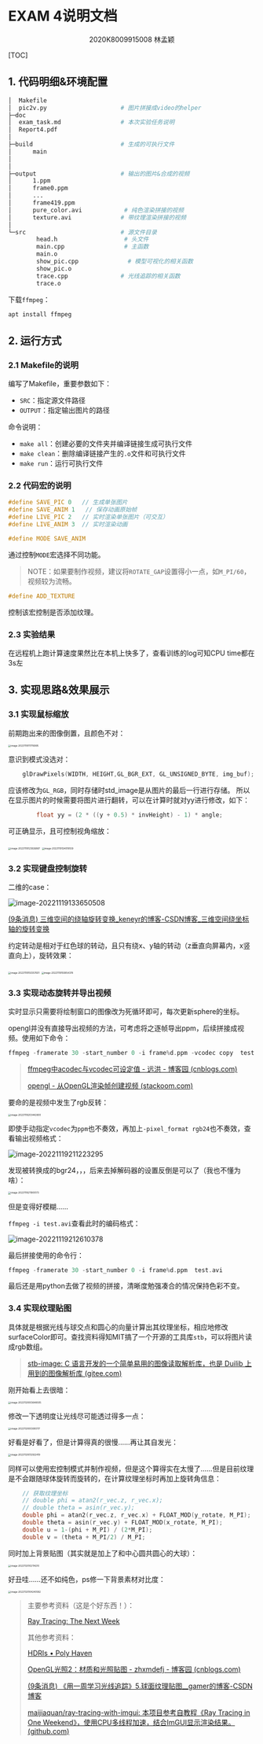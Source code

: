 # EXAM 4说明文档

<center>
    2020K8009915008 林孟颖
</center>

[TOC]

## 1. 代码明细&环境配置

```makefile
│  Makefile
│  pic2v.py						# 图片拼接成video的helper
├─doc
│  exam_task.md					# 本次实验任务说明
│  Report4.pdf
│
├─build							# 生成的可执行文件
│      main
│
│
├─output						# 输出的图片&合成的视频
│      1.ppm
│      frame0.ppm
│      ...
│      frame419.ppm
│      pure_color.avi			 # 纯色渲染拼接的视频
│      texture.avi				# 带纹理渲染拼接的视频
│
└─src							# 源文件目录
        head.h					 # 头文件
        main.cpp				 # 主函数
        main.o
        show_pic.cpp			  # 模型可视化的相关函数
        show_pic.o
        trace.cpp			  	# 光线追踪的相关函数
        trace.o

```

下载`ffmpeg`：

```bash
apt install ffmpeg
```

## 2. 运行方式

### 2.1 Makefile的说明

编写了Makefile，重要参数如下：

- `SRC`：指定源文件路径
- `OUTPUT`：指定输出图片的路径

命令说明：

- `make all`：创建必要的文件夹并编译链接生成可执行文件
- `make clean`：删除编译链接产生的`.o`文件和可执行文件
- `make run`：运行可执行文件

### 2.2 代码宏的说明

```c
#define SAVE_PIC 0   // 生成单张图片
#define SAVE_ANIM 1   // 保存动画原始帧
#define LIVE_PIC 2   // 实时渲染单张图片（可交互）
#define LIVE_ANIM 3  // 实时渲染动画

#define MODE SAVE_ANIM
```

通过控制`MODE`宏选择不同功能。

> NOTE：如果要制作视频，建议将`ROTATE_GAP`设置得小一点，如`M_PI/60`，视频较为流畅。

```c
#define ADD_TEXTURE
```

控制该宏控制是否添加纹理。

### 2.3 实验结果

在远程机上跑计算速度果然比在本机上快多了，查看训练的log可知CPU time都在3s左

## 3. 实现思路&效果展示

### 3.1 实现鼠标缩放

前期跑出来的图像倒置，且颜色不对：

<img src="Report4.pic/image-20221119111716995.png" alt="image-20221119111716995" style="zoom:33%;" />

意识到模式没选对：

```c
    glDrawPixels(WIDTH, HEIGHT,GL_BGR_EXT, GL_UNSIGNED_BYTE, img_buf);
```

应该修改为`GL_RGB`，同时存储时std_image是从图片的最后一行进行存储。 所以在显示图片的时候需要将图片进行翻转，可以在计算时就对yy进行修改，如下：

```c
        float yy = (2 * ((y + 0.5) * invHeight) - 1) * angle;
```

可正确显示，且可控制视角缩放：

<img src="Report4.pic/image-20221119123926887.png" alt="image-20221119123926887" style="zoom:33%;" />

<img src="Report4.pic/image-20221119124019559.png" alt="image-20221119124019559" style="zoom: 33%;" />



### 3.2 实现键盘控制旋转

二维的case：

![image-20221119133650508](Report4.pic/image-20221119133650508.png)

[(9条消息) 三维空间的绕轴旋转变换_keneyr的博客-CSDN博客_三维空间绕坐标轴的旋转变换](https://blog.csdn.net/keneyr/article/details/88352702)

约定转动是相对于红色球的转动，且只有绕x、y轴的转动（z垂直向屏幕内，x竖直向上），旋转效果：

<img src="Report4.pic/image-20221119150357601.png" alt="image-20221119150357601" style="zoom:33%;" />

<img src="Report4.pic/image-20221119150854378.png" alt="image-20221119150854378" style="zoom:33%;" />

### 3.3 实现动态旋转并导出视频

实时显示只需要将绘制窗口的图像改为死循环即可，每次更新sphere的坐标。

opengl并没有直接导出视频的方法，可考虑将之逐帧导出ppm，后续拼接成视频。使用如下命令：

```c
ffmpeg -framerate 30 -start_number 0 -i frame%d.ppm -vcodec copy  test.avi
```

>  [ffmpeg中acodec与vcodec可设定值 - 远洪 - 博客园 (cnblogs.com)](https://www.cnblogs.com/liyuanhong/articles/14246512.html)
>
>  [opengl - 从OpenGL渲染帧创建视频  (stackoom.com)](https://stackoom.com/question/1lPho)

要命的是视频中发生了rgb反转：

<img src="Report4.pic/image-20221119203442800.png" alt="image-20221119203442800" style="zoom:33%;" />

即使手动指定`vcodec`为`ppm`也不奏效，再加上`-pixel_format rgb24`也不奏效，查看输出视频格式：

![image-20221119211223295](Report4.pic/image-20221119211223295.png)

发现被转换成的bgr24，，，后来去掉解码器的设置反倒是可以了（我也不懂为啥）：

<img src="Report4.pic/image-20221119211905173.png" alt="image-20221119211905173" style="zoom:33%;" />

但是变得好模糊……

`ffmpeg -i test.avi`查看此时的编码格式：

![image-20221119212610378](Report4.pic/image-20221119212610378.png)

最后拼接使用的命令行：

```c
ffmpeg -framerate 30 -start_number 0 -i frame%d.ppm  test.avi
```

最后还是用python去做了视频的拼接，清晰度勉强凑合的情况保持色彩不变。

### 3.4 实现纹理贴图

具体就是根据光线与球交点和圆心的向量计算出其纹理坐标，相应地修改surfaceColor即可。查找资料得知MIT搞了一个开源的工具库`stb`，可以将图片读成rgb数组。

> [stb-image: C 语言开发的一个简单易用的图像读取解析库，也是 Duilib 上用到的图像解析库 (gitee.com)](https://gitee.com/mirrors/stb-image)

刚开始看上去很暗：

<img src="Report4.pic/image-20221120003648505.png" alt="image-20221120003648505" style="zoom:33%;" />

修改一下透明度让光线尽可能透过得多一点：

<img src="Report4.pic/image-20221120003955117.png" alt="image-20221120003955117" style="zoom:33%;" />

好看是好看了，但是计算得真的很慢……再让其自发光：

<img src="Report4.pic/image-20221120012922419.png" alt="image-20221120012922419" style="zoom:33%;" />

同样可以使用宏控制模式并制作视频，但是这个算得实在太慢了……但是目前纹理是不会跟随球体旋转而旋转的，在计算纹理坐标时再加上旋转角信息：

```c
    // 获取纹理坐标
    // double phi = atan2(r_vec.z, r_vec.x);
    // double theta = asin(r_vec.y);
    double phi = atan2(r_vec.z, r_vec.x) + FLOAT_MOD(y_rotate, M_PI);
    double theta = asin(r_vec.y) + FLOAT_MOD(x_rotate, M_PI);
    double u = 1-(phi + M_PI) / (2*M_PI);
    double v = (theta + M_PI/2) / M_PI;
```

同时加上背景贴图（其实就是加上了和中心圆共圆心的大球）：

<img src="Report4.pic/image-20221120102114210.png" alt="image-20221120102114210" style="zoom:33%;" />

好丑哇……还不如纯色，ps修一下背景素材对比度：

<img src="Report4.pic/image-20221120104240582.png" alt="image-20221120104240582" style="zoom:33%;" />

> 主要参考资料（这是个好东西！）：
>
> [Ray Tracing: The Next Week](https://raytracing.github.io/books/RayTracingTheNextWeek.html)
>
> 其他参考资料：
>
> [HDRIs • Poly Haven](https://polyhaven.com/hdris)
>
> [OpenGL光照2：材质和光照贴图 - zhxmdefj - 博客园 (cnblogs.com)](https://www.cnblogs.com/zhxmdefj/p/11365819.html)
>
> [(9条消息) 《用一周学习光线追踪》5.球面纹理贴图__gamer的博客-CSDN博客](https://blog.csdn.net/masilejfoaisegjiae/article/details/105804301)
>
> [maijiaquan/ray-tracing-with-imgui: 本项目参考自教程《Ray Tracing in One Weekend》，使用CPU多线程加速，结合ImGUI显示渲染结果。 (github.com)](https://github.com/maijiaquan/ray-tracing-with-imgui)

